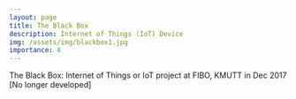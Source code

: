 ```yaml
---
layout: page
title: The Black Box
description: Internet of Things (IoT) Device
img: /assets/img/blackbox1.jpg
importance: 4
---
```


The Black Box: Internet of Things or IoT project at FIBO, KMUTT in Dec 2017 [No longer developed]


<div class="row">
    <div class="col-sm mt-3 mt-md-0">
        <img class="img-fluid rounded z-depth-1" src="{{ '/assets/img/blackbox1.jpg' | relative_url }}" alt="" title="example image"/>
    </div>
</div>
<div class="caption">
    
</div>

<div class="row">
    <div class="col-sm mt-3 mt-md-0">
        <img class="img-fluid rounded z-depth-1" src="{{ '/assets/img/blackbox2.jpg' | relative_url }}" alt="" title="example image"/>
    </div>
</div>
<div class="caption">
    
</div>

